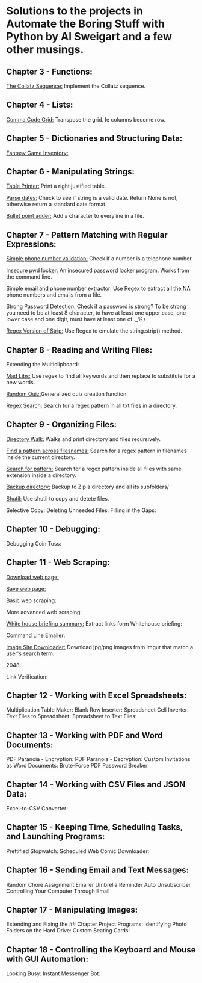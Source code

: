# Solutions to the projects in Automate the Boring Stuff with Python by Al Sweigart and a few other musings.

## Chapter 3 - Functions:
[The Collatz Sequence:](https://github.com/Alvei/Python-examples/blob/master/Automate_boring_stuff/Chapter_3-Functions/Collattz_Sequence.py) Implement the Collatz sequence.

## Chapter 4 - Lists:
[Comma Code Grid:](https://github.com/Alvei/Python-examples/blob/master/Automate_boring_stuff/Chapter_4-Lists/comma_grid.py) Transpose the grid. Ie columns become row.

## Chapter 5 - Dictionaries and Structuring Data:
[Fantasy Game Inventory:](https://github.com/Alvei/Python-examples/blob/master/Automate_boring_stuff/Chapter_5-Structuring_Data/inventory.py)

## Chapter 6 - Manipulating Strings:
[Table Printer:](https://github.com/Alvei/Python-examples/blob/master/Automate_boring_stuff/Chapter_6-Manipulating_Strings/table_printer.py) Print a right justified table.

[Parse dates:](https://github.com/Alvei/Python-examples/blob/master/Automate_boring_stuff/Chapter_6-Manipulating_Strings/Parse_dates.py) Check to see if string is a valid date. Return None is not,
otherwise return a standard date format.

[Bullet point adder:](https://github.com/Alvei/Python-examples/blob/master/Automate_boring_stuff/Chapter_6-Manipulating_Strings/bullet_point_adder.py) Add a character to everyline in a file.

## Chapter 7 - Pattern Matching with Regular Expressions:
[Simple phone number validation:](https://github.com/Alvei/Python-examples/blob/master/Automate_boring_stuff/Chapter_7-Regular_Expressions/isphone_no.py) Check if a number is a telephone number.

[Insecure pwd locker:](https://github.com/Alvei/Python-examples/blob/master/Automate_boring_stuff/Chapter_7-Regular_Expressions/pw.py) An insecured password locker program. Works from the command line.

[Simple email and phone number extractor:](https://github.com/Alvei/Python-examples/blob/master/Automate_boring_stuff/Chapter_7-Regular_Expressions/phone_and_email.py) Use Regex to extract all the NA phone numbers and emails from a file.

[Strong Password Detection:](https://github.com/Alvei/Python-examples/blob/master/Automate_boring_stuff/Chapter_7-Regular_Expressions/strong_password.py) Check if a password is strong? To be strong you need to be at least 8 character, to have at least one upper case, one lower case and one digit, must have at least one of ._%+-

[Regex Version of Strip:](https://github.com/Alvei/Python-examples/blob/master/Automate_boring_stuff/Chapter_7-Regular_Expressions/regex_strip.py) Use Regex to emulate the string.strip() method.

## Chapter 8 - Reading and Writing Files:
Extending the Multiclipboard:

[Mad Libs:](https://github.com/Alvei/Python-examples/blob/master/Automate_boring_stuff/Chapter_8-Reading_and_Writing_Files/mad_libs.py) Use regex to find all keywords and then replace to substitute for a new words.

[Random Quiz:](https://github.com/Alvei/Python-examples/blob/master/Automate_boring_stuff/Chapter_8-Reading_and_Writing_Files/random_quiz.py)Generalized quiz creation function.

[Regex Search:](https://github.com/Alvei/Python-examples/blob/master/Automate_boring_stuff/Chapter_8-Reading_and_Writing_Files/regex_search.py) Search for a regex pattern in all txt files in a directory.

## Chapter 9 - Organizing Files:

[Directory Walk:](https://github.com/Alvei/Python-examples/blob/master/Automate_boring_stuff/Chapter_9-Organizing_Files/dir_walk.py) Walks and print directory and files recursively.

[Find a pattern across filesnames:](https://github.com/Alvei/Python-examples/blob/master/Automate_boring_stuff/Chapter_9-Organizing_Files/filename_pattern.py) Search for a regex pattern in filenames inside the current directory.

[Search for pattern:](https://github.com/Alvei/Python-examples/blob/master/Automate_boring_stuff/Chapter_9-Organizing_Files/search_in_files_same_extension.py) Search for a regex pattern inside all files with same extension inside a directory.

[Backup directory:](https://github.com/Alvei/Python-examples/blob/master/Automate_boring_stuff/Chapter_9-Organizing_Files/backup2zip.py) Backup to Zip a directory and all its subfolders/

[Shutil:](https://github.com/Alvei/Python-examples/blob/master/Automate_boring_stuff/Chapter_9-Organizing_Files/shutil.py) Use shutil to copy and detete files.

Selective Copy:
Deleting Unneeded Files:
Filling in the Gaps:

## Chapter 10 - Debugging:
Debugging Coin Toss:

## Chapter 11 - Web Scraping:

[Download web page:](https://github.com/Alvei/Python-examples/blob/master/Automate_boring_stuff/Chapter_11-Web_Scraping/download_web_page.py)

[Save web page:](https://github.com/Alvei/Python-examples/blob/master/Automate_boring_stuff/Chapter_11-Web_Scraping/save_web_page.py)

Basic web scraping:

More advanced web scraping:

[White house briefing summary:]() Extract links form Whitehouse briefing:

Command Line Emailer:

[Image Site Downloader:](/github.com/Alvei/Python-examples/blob/master/Automate_boring_stuff/Chapter_11-Web_Scraping/bs4_download_images.py) Download jpg/png images from Imgur that match a user's search term.

2048:

Link Verification:

## Chapter 12 - Working with Excel Spreadsheets:
Multiplication Table Maker:
Blank Row Inserter:
Spreadsheet Cell Inverter:
Text Files to Spreadsheet:
Spreadsheet to Text Files:

## Chapter 13 - Working with PDF and Word Documents:
PDF Paranoia - Encryption:
PDF Paranoia - Decryption:
Custom Invitations as Word Documents:
Brute-Force PDF Password Breaker:

## Chapter 14 - Working with CSV Files and JSON Data:
Excel-to-CSV Converter:

## Chapter 15 - Keeping Time, Scheduling Tasks, and Launching Programs:
Prettified Stopwatch:
Scheduled Web Comic Downloader:

## Chapter 16 - Sending Email and Text Messages:
Random Chore Assignment Emailer
Umbrella Reminder
Auto Unsubscriber
Controlling Your Computer Through Email

## Chapter 17 - Manipulating Images:
Extending and Fixing the ## Chapter Project Programs:
Identifying Photo Folders on the Hard Drive:
Custom Seating Cards:

## Chapter 18 - Controlling the Keyboard and Mouse with GUI Automation:
Looking Busy:
Instant Messenger Bot: